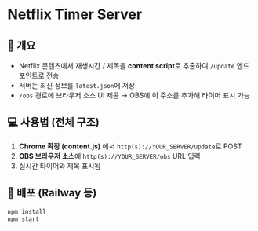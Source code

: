 # Netflix Timer Server

## 📌 개요
- Netflix 콘텐츠에서 재생시간 / 제목을 **content script**로 추출하여 `/update` 엔드포인트로 전송
- 서버는 최신 정보를 `latest.json`에 저장
- `/obs` 경로에 브라우저 소스 UI 제공 → OBS에 이 주소를 추가해 타이머 표시 가능

## 💻 사용법 (전체 구조)
1. **Chrome 확장 (content.js)** 에서 `http(s)://YOUR_SERVER/update`로 POST
2. **OBS 브라우저 소스**에 `http(s)://YOUR_SERVER/obs` URL 입력
3. 실시간 타이머와 제목 표시됨

## 🚀 배포 (Railway 등)
```bash
npm install
npm start
